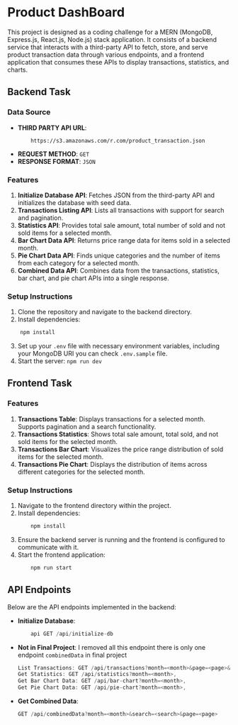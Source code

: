 # Product DashBoard

This project is designed as a coding challenge for a MERN (MongoDB, Express.js, React.js, Node.js) stack application. It consists of a backend service that interacts with a third-party API to fetch, store, and serve product transaction data through various endpoints, and a frontend application that consumes these APIs to display transactions, statistics, and charts.

## Backend Task

### Data Source

- **THIRD PARTY API URL**: 
  ``` url
      https://s3.amazonaws.com/r.com/product_transaction.json
  ```
- **REQUEST METHOD**: `GET`
- **RESPONSE FORMAT**: `JSON`

### Features

1. **Initialize Database API**: Fetches JSON from the third-party API and initializes the database with seed data.
2. **Transactions Listing API**: Lists all transactions with support for search and pagination.
3. **Statistics API**: Provides total sale amount, total number of sold and not sold items for a selected month.
4. **Bar Chart Data API**: Returns price range data for items sold in a selected month.
5. **Pie Chart Data API**: Finds unique categories and the number of items from each category for a selected month.
6. **Combined Data API**: Combines data from the transactions, statistics, bar chart, and pie chart APIs into a single response.

### Setup Instructions

1. Clone the repository and navigate to the backend directory.
2. Install dependencies: 
  ```js 
      npm install
  ```
3. Set up your `.env` file with necessary environment variables, including your MongoDB URI you can check `.env.sample` file.
4. Start the server: `npm run dev`

## Frontend Task

### Features

1. **Transactions Table**: Displays transactions for a selected month. Supports pagination and a search functionality.
2. **Transactions Statistics**: Shows total sale amount, total sold, and not sold items for the selected month.
3. **Transactions Bar Chart**: Visualizes the price range distribution of sold items for the selected month.
4. **Transactions Pie Chart**: Displays the distribution of items across different categories for the selected month.

### Setup Instructions

1. Navigate to the frontend directory within the project.
2. Install dependencies: 
    ```js
        npm install
    ```
3. Ensure the backend server is running and the frontend is configured to communicate with it.
4. Start the frontend application: 
    ``` js
        npm run start
    ```

## API Endpoints

Below are the API endpoints implemented in the backend:

- **Initialize Database**: 
  ``` js
      api GET /api/initialize-db
  ```
- **Not in Final Project**: I removed all this endpoint there is only one endpoint `combinedData` in final project
  ``` js
  List Transactions: GET /api/transactions?month=<month>&page=<page>&perPage=<perPage>&search=<search>,
  Get Statistics: GET /api/statistics?month=<month>,
  Get Bar Chart Data: GET /api/bar-chart?month=<month>,
  Get Pie Chart Data: GET /api/pie-chart?month=<month>,
  ```
- **Get Combined Data**:
  ```js
  GET /api/combinedData?month=<month>&search=<search>&page=<page>
  ```

